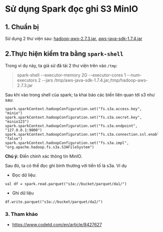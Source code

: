# Sử dụng Spark đọc ghi S3 MinIO

## 1. Chuẩn bị

Sử dụng 2 thư viện sau: [hadoop-aws-2.7.3.jar](https://repo1.maven.org/maven2/org/apache/hadoop/hadoop-aws/2.7.3/), [aws-java-sdk-1.7.4.jar](https://repo1.maven.org/maven2/com/amazonaws/aws-java-sdk/1.7.4/)

## 2.Thực hiện kiểm tra bằng `spark-shell`

Trong ví dụ này, ta giả sử đã tải 2 thư viện trên vào `/tmp`:

> spark-shell --executor-memory 2G --executor-cores 1 --num-executors 2 --jars /tmp/aws-java-sdk-1.7.4.jar,/tmp/hadoop-aws-2.7.3.jar

Sau khi vào trong shell của spark; ta khai báo các biến liên quan tới s3 như sau:

```
spark.sparkContext.hadoopConfiguration.set("fs.s3a.access.key", "minio")
spark.sparkContext.hadoopConfiguration.set("fs.s3a.secret.key", "minio123")
spark.sparkContext.hadoopConfiguration.set("fs.s3a.endpoint", "127.0.0.1:9000")
spark.sparkContext.hadoopConfiguration.set("fs.s3a.connection.ssl.enabled", "false")
spark.sparkContext.hadoopConfiguration.set("fs.s3a.impl", "org.apache.hadoop.fs.s3a.S3AFileSystem")
```

**Chú ý:** Điền chính xác thông tin MinIO.

Sau đó, ta có thể đọc ghi bình thường với tiền tố là s3a. Ví dụ

- Đọc dữ liệu:

```
val df = spark.read.parquet("s3a://bucket/parquet/da1/")
```

- Ghi dữ liệu

```
df.write.parquet("s3a://bucket/parquet/da2/")
```

### 3. Tham khảo
- https://www.codetd.com/en/article/8427627
